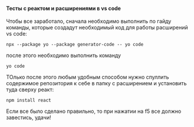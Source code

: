 #### Тесты с реактом и расширениями в vs code

Чтобы все заработало, сначала необходимо выполнить по гайду команды, которые создадут необходимый код для работы расширений vs code:
```
npx --package yo --package generator-code -- yo code
```

после этого необходимо выполнить команду
```
yo code
```

ТОлько после этого любым удобным способом нужно спуллить содержимое репозитория к себе в папку с расширением и установить туда сверху реакт:
```
npm install react
```
Если все было сделано правильно, то при нажатии на f5 все должно завестись, удачи!
